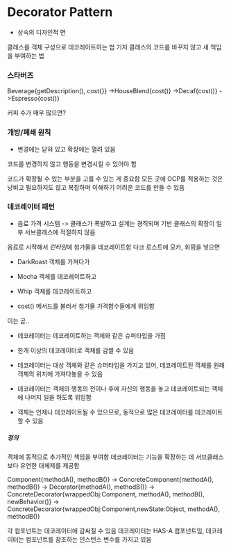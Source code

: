 # Decorator Pattern

* 상속의 디자인적 면

클래스를 객체 구성으로 데코레이트하는 법
기저 클래스의 코드를 바꾸지 않고 새 책임을 부여하는 법

### 스타버즈

Beverage{getDescription(), cost{}}
    ->HouseBlend{cost()}
    ->Decaf{cost()}
    ->Espresso{cost()}

커피 수가 매우 많으면?

### 개방/폐쇄 원칙

* 변경에는 닫혀 있고 확장에는 열려 있음

코드를 변경하지 않고 행동을 변경시킬 수 있어야 함

코드가 확장될 수 있는 부분을 고를 수 있는 게 중요함
모든 곳에 OCP를 적용하는 것은 낭비고 필요하지도 않고 복잡하며 이해하기 어려운 코드를 만들 수 있음

### 데코레이터 패턴

* 음료 가격 시스템 -> 클래스가 폭발하고 설계는 경직되며 기반 클래스의 확장이 일부 서브클래스에 적절하지 않음

음료로 시작해서 *런타임*에 첨가물을 데코레이트함
다크 로스트에 모카, 휘핑을 넣으면

* DarkRoast 객체를 가져다가

* Mocha 객체를 데코레이트하고

* Whip 객체를 데코레이트하고

* cost() 메서드를 불러서 첨가물 가격함수들에게 위임함

이는 곧..

* 데코레이터는 데코레이트하는 객체와 같은 슈퍼타입을 가짐

* 한개 이상의 데코레이터로 객체를 감쌀 수 있음

* 데코레이터는 대상 객체와 같은 슈퍼타입을 가지고 있어, 데코레이트된 객체를 원래 객체의 위치에 가져다놓을 수 있음

* 데코레이터는 객체의 행동의 전이나 후에 자신의 행동을 놓고 데코레이트되는 객체에 나머지 일을 하도록 위임함

* 객체는 언제나 데코레이트될 수 있으므로, 동적으로 많은 데코레이터를 데코레이트할 수 있음

##### 정의

객체에 동적으로 추가적인 책임을 부여함
데코레이터는 기능을 확장하는 데 서브클래스보다 유연한 대체제를 제공함

Component{methodA(), methodB()}
    -> ConcreteComponent{methodA(), methodB()}
    -> Decorator{methodA(), methodB()}
        -> ConcreteDecorator{wrappedObj:Component, methodA(), methodB(), newBehavior()}
        -> ConcreteDecorator{wrappedObj:Component,newState:Object, methodA(), methodB()}

각 컴포넌트는 데코레이터에 감싸질 수 있음
데코레이터는 HAS-A 컴포넌트임, 데코레이터는 컴포넌트를 참조하는 인스턴스 변수를 가지고 있음

